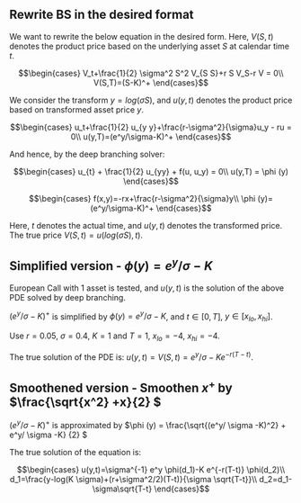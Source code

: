## Rewrite BS in the desired format

We want to rewrite the below equation in the desired form. Here, $V(S,t)$ denotes the product price based on the underlying asset $S$ at calendar time $t$. 

$$\begin{cases}
V_t+\frac{1}{2} \sigma^2 S^2 V_{S S}+r S  V_S-r V = 0\\
V(S,T)=(S-K)^+
\end{cases}$$

We consider the transform $y=log(\sigma S)$, and $u(y,t)$ denotes the product price based on transformed asset price $y$.

$$\begin{cases}
u_t+\frac{1}{2} u_{y y}+\frac{r-\sigma^2}{\sigma}u_y - ru = 0\\
u(y,T)=(e^y/\sigma-K)^+
\end{cases}$$

And hence, by the deep branching solver:

$$\begin{cases}
u_{t} + \frac{1}{2} u_{yy} + f(u, u_y) = 0\\
u(y,T) = \phi (y)
\end{cases}$$

$$\begin{cases}
f(x,y)=-rx+\frac{r-\sigma^2}{\sigma}y\\
\phi (y)=(e^y/\sigma-K)^+
\end{cases}$$

Here, $t$ denotes the actual time, and $u(y,t)$ denotes the transformed price. The true price $V(S,t) = u(log(\sigma S), t)$.


## Simplified version - $\phi (y)=e^y/ \sigma - K$

European Call with 1 asset is tested, and $u(y,t)$ is the solution of the above PDE solved by deep branching. <br/>

$(e^y/\sigma-K)^+$ is simplified by $\phi (y)=e^y/ \sigma - K$, 
and $t \in [0,T]$, $y \in [x_{lo},x_{hi}]$. <br/>

Use $r=0.05$, $\sigma=0.4$, $K=1$ and $T=1$, $x_{lo}=-4$, $x_{hi}=-4$.<br/>

The true solution of the PDE is: $u(y,t)=V(S,t)=e^y/\sigma - K e^{-r(T-t)}$.


## Smoothened version - Smoothen $x^+$ by $\frac{\sqrt{x^2} +x}{2} $

$(e^y/\sigma-K)^+$ is approximated by 
$\phi (y) = \frac{\sqrt{(e^y/ \sigma -K)^2} + e^y/ \sigma -K} {2} $

The true solution of the equation is: <br/>

$$\begin{cases}
u(y,t)=\sigma^{-1} e^y \phi(d_1)-K e^{-r(T-t)} \phi(d_2)\\
d_1=\frac{y-log(K \sigma)+(r+\sigma^2/2)(T-t)}{\sigma \sqrt{T-t}}\\
d_2=d_1-\sigma\sqrt{T-t}
\end{cases}$$


